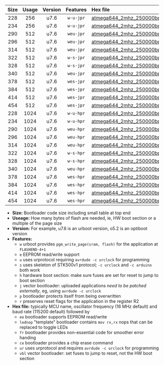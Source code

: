 |Size|Usage|Version|Features|Hex file|
|:-:|:-:|:-:|:-:|:--|
|228|256|u7.6|`w-u-jpr`|[atmega644_2mhz_250000bps_ur_vbl.hex](https://raw.githubusercontent.com/stefanrueger/urboot/main/atmega644_2mhz_250000bps_ur_vbl.hex)|
|234|256|u7.6|`w-u-jpr`|[atmega644_2mhz_250000bps_lednop_ur_vbl.hex](https://raw.githubusercontent.com/stefanrueger/urboot/main/atmega644_2mhz_250000bps_lednop_ur_vbl.hex)|
|290|512|u7.6|`weu-jpr`|[atmega644_2mhz_250000bps_ee_ur_vbl.hex](https://raw.githubusercontent.com/stefanrueger/urboot/main/atmega644_2mhz_250000bps_ee_ur_vbl.hex)|
|296|512|u7.6|`weu-jpr`|[atmega644_2mhz_250000bps_ee_lednop_ur_vbl.hex](https://raw.githubusercontent.com/stefanrueger/urboot/main/atmega644_2mhz_250000bps_ee_lednop_ur_vbl.hex)|
|314|512|u7.6|`weu-jpr`|[atmega644_2mhz_250000bps_ee_lednop_fr_ur_vbl.hex](https://raw.githubusercontent.com/stefanrueger/urboot/main/atmega644_2mhz_250000bps_ee_lednop_fr_ur_vbl.hex)|
|322|512|u7.6|`w-s-jpr`|[atmega644_2mhz_250000bps_vbl.hex](https://raw.githubusercontent.com/stefanrueger/urboot/main/atmega644_2mhz_250000bps_vbl.hex)|
|328|512|u7.6|`w-s-jpr`|[atmega644_2mhz_250000bps_lednop_vbl.hex](https://raw.githubusercontent.com/stefanrueger/urboot/main/atmega644_2mhz_250000bps_lednop_vbl.hex)|
|340|512|u7.6|`weu-jpr`|[atmega644_2mhz_250000bps_ee_lednop_fr_ce_ur_vbl.hex](https://raw.githubusercontent.com/stefanrueger/urboot/main/atmega644_2mhz_250000bps_ee_lednop_fr_ce_ur_vbl.hex)|
|378|512|u7.6|`wes-jpr`|[atmega644_2mhz_250000bps_ee_vbl.hex](https://raw.githubusercontent.com/stefanrueger/urboot/main/atmega644_2mhz_250000bps_ee_vbl.hex)|
|384|512|u7.6|`wes-jpr`|[atmega644_2mhz_250000bps_ee_lednop_vbl.hex](https://raw.githubusercontent.com/stefanrueger/urboot/main/atmega644_2mhz_250000bps_ee_lednop_vbl.hex)|
|414|512|u7.6|`wes-jpr`|[atmega644_2mhz_250000bps_ee_lednop_fr_vbl.hex](https://raw.githubusercontent.com/stefanrueger/urboot/main/atmega644_2mhz_250000bps_ee_lednop_fr_vbl.hex)|
|454|512|u7.6|`wes-jpr`|[atmega644_2mhz_250000bps_ee_lednop_fr_ce_vbl.hex](https://raw.githubusercontent.com/stefanrueger/urboot/main/atmega644_2mhz_250000bps_ee_lednop_fr_ce_vbl.hex)|
|228|1024|u7.6|`w-u-hpr`|[atmega644_2mhz_250000bps_ur.hex](https://raw.githubusercontent.com/stefanrueger/urboot/main/atmega644_2mhz_250000bps_ur.hex)|
|234|1024|u7.6|`w-u-hpr`|[atmega644_2mhz_250000bps_lednop_ur.hex](https://raw.githubusercontent.com/stefanrueger/urboot/main/atmega644_2mhz_250000bps_lednop_ur.hex)|
|290|1024|u7.6|`weu-hpr`|[atmega644_2mhz_250000bps_ee_ur.hex](https://raw.githubusercontent.com/stefanrueger/urboot/main/atmega644_2mhz_250000bps_ee_ur.hex)|
|296|1024|u7.6|`weu-hpr`|[atmega644_2mhz_250000bps_ee_lednop_ur.hex](https://raw.githubusercontent.com/stefanrueger/urboot/main/atmega644_2mhz_250000bps_ee_lednop_ur.hex)|
|314|1024|u7.6|`weu-hpr`|[atmega644_2mhz_250000bps_ee_lednop_fr_ur.hex](https://raw.githubusercontent.com/stefanrueger/urboot/main/atmega644_2mhz_250000bps_ee_lednop_fr_ur.hex)|
|322|1024|u7.6|`w-s-hpr`|[atmega644_2mhz_250000bps.hex](https://raw.githubusercontent.com/stefanrueger/urboot/main/atmega644_2mhz_250000bps.hex)|
|328|1024|u7.6|`w-s-hpr`|[atmega644_2mhz_250000bps_lednop.hex](https://raw.githubusercontent.com/stefanrueger/urboot/main/atmega644_2mhz_250000bps_lednop.hex)|
|340|1024|u7.6|`weu-hpr`|[atmega644_2mhz_250000bps_ee_lednop_fr_ce_ur.hex](https://raw.githubusercontent.com/stefanrueger/urboot/main/atmega644_2mhz_250000bps_ee_lednop_fr_ce_ur.hex)|
|378|1024|u7.6|`wes-hpr`|[atmega644_2mhz_250000bps_ee.hex](https://raw.githubusercontent.com/stefanrueger/urboot/main/atmega644_2mhz_250000bps_ee.hex)|
|384|1024|u7.6|`wes-hpr`|[atmega644_2mhz_250000bps_ee_lednop.hex](https://raw.githubusercontent.com/stefanrueger/urboot/main/atmega644_2mhz_250000bps_ee_lednop.hex)|
|414|1024|u7.6|`wes-hpr`|[atmega644_2mhz_250000bps_ee_lednop_fr.hex](https://raw.githubusercontent.com/stefanrueger/urboot/main/atmega644_2mhz_250000bps_ee_lednop_fr.hex)|
|454|1024|u7.6|`wes-hpr`|[atmega644_2mhz_250000bps_ee_lednop_fr_ce.hex](https://raw.githubusercontent.com/stefanrueger/urboot/main/atmega644_2mhz_250000bps_ee_lednop_fr_ce.hex)|

- **Size:** Bootloader code size including small table at top end
- **Useage:** How many bytes of flash are needed, ie, HW boot section or a multiple of the page size
- **Version:** For example, u7.6 is an urboot version, o5.2 is an optiboot version
- **Features:**
  + `w` urboot provides `pgm_write_page(sram, flash)` for the application at `FLASHEND-4+1`
  + `e` EEPROM read/write support
  + `u` uses urprotocol requiring `avrdude -c urclock` for programming
  + `s` uses skeleton of STK500v1 protocol; `-c urclock` and `-c arduino` both work
  + `h` hardware boot section: make sure fuses are set for reset to jump to boot section
  + `j` vector bootloader: uploaded applications *need to be patched externally*, eg, using `avrdude -c urclock`
  + `p` bootloader protects itself from being overwritten
  + `r` preserves reset flags for the application in the register R2
- **Hex file:** typically MCU name, oscillator frequency (16 MHz default) and baud rate (115200 default) followed by
  + `ee` bootloader supports EEPROM read/write
  + `lednop` "template" bootloader contains `mov rx,rx` nops that can be replaced to toggle LEDs
  + `fr` bootloader provides non-essential code for smoother error handing
  + `ce` bootloader provides a chip erase command
  + `ur` uses urprotocol and requires `avrdude -c urclock` for programming
  + `vbl` vector bootloader: set fuses to jump to reset, not the HW boot section
